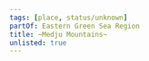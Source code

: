 ```yaml
---
tags: [place, status/unknown]
partOf: Eastern Green Sea Region
title: ~Medju Mountains~
unlisted: true
---
```




